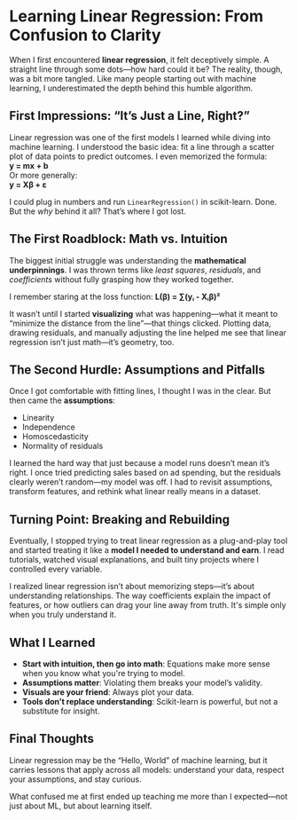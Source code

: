 # Learning Linear Regression: From Confusion to Clarity

When I first encountered **linear regression**, it felt deceptively simple. A straight line through some dots—how hard could it be? The reality, though, was a bit more tangled. Like many people starting out with machine learning, I underestimated the depth behind this humble algorithm.

## First Impressions: “It’s Just a Line, Right?”

Linear regression was one of the first models I learned while diving into machine learning. I understood the basic idea: fit a line through a scatter plot of data points to predict outcomes. I even memorized the formula:  
**y = mx + b**  
Or more generally:  
**y = Xβ + ε**

I could plug in numbers and run `LinearRegression()` in scikit-learn. Done. But the *why* behind it all? That’s where I got lost.

## The First Roadblock: Math vs. Intuition

The biggest initial struggle was understanding the **mathematical underpinnings**. I was thrown terms like *least squares*, *residuals*, and *coefficients* without fully grasping how they worked together.

I remember staring at the loss function:
**L(β) = ∑(yᵢ - Xᵢβ)²**

It wasn’t until I started **visualizing** what was happening—what it meant to “minimize the distance from the line”—that things clicked. Plotting data, drawing residuals, and manually adjusting the line helped me see that linear regression isn’t just math—it’s geometry, too.

## The Second Hurdle: Assumptions and Pitfalls

Once I got comfortable with fitting lines, I thought I was in the clear. But then came the **assumptions**:

- Linearity  
- Independence  
- Homoscedasticity  
- Normality of residuals  

I learned the hard way that just because a model runs doesn’t mean it’s right. I once tried predicting sales based on ad spending, but the residuals clearly weren’t random—my model was off. I had to revisit assumptions, transform features, and rethink what linear really means in a dataset.

## Turning Point: Breaking and Rebuilding

Eventually, I stopped trying to treat linear regression as a plug-and-play tool and started treating it like a **model I needed to understand and earn**. I read tutorials, watched visual explanations, and built tiny projects where I controlled every variable.

I realized linear regression isn’t about memorizing steps—it’s about understanding relationships. The way coefficients explain the impact of features, or how outliers can drag your line away from truth. It's simple only when you truly understand it.

## What I Learned

- **Start with intuition, then go into math**: Equations make more sense when you know what you're trying to model.
- **Assumptions matter**: Violating them breaks your model’s validity.
- **Visuals are your friend**: Always plot your data.
- **Tools don’t replace understanding**: Scikit-learn is powerful, but not a substitute for insight.

## Final Thoughts

Linear regression may be the “Hello, World” of machine learning, but it carries lessons that apply across all models: understand your data, respect your assumptions, and stay curious.

What confused me at first ended up teaching me more than I expected—not just about ML, but about learning itself.

